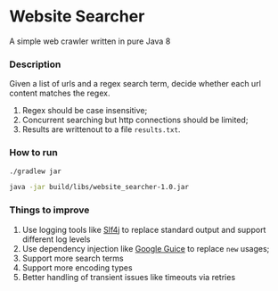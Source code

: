 # Website Searcher
A simple web crawler written in pure Java 8

### Description
Given a list of urls and a regex search term, decide whether each url content matches the regex.
1. Regex should be case insensitive;
2. Concurrent searching but http connections should be limited;
3. Results are writtenout to a file `results.txt`.

### How to run
```bash
./gradlew jar

java -jar build/libs/website_searcher-1.0.jar
```

### Things to improve
1. Use logging tools like [Slf4j](https://www.slf4j.org/) to replace standard output and support different log levels
2. Use dependency injection like [Google Guice](https://github.com/google/guice/wiki/Motivation) to replace `new` usages;
3. Support more search terms
4. Support more encoding types
5. Better handling of transient issues like timeouts via retries
